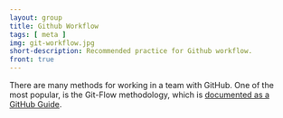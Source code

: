 ```yaml
---
layout: group
title: Github Workflow
tags: [ meta ]
img: git-workflow.jpg
short-description: Recommended practice for Github workflow.
front: true
---
```


There are many methods for working in a team with GitHub.  One of the most popular, is the Git-Flow methodology, which is [documented as a GitHub Guide](https://guides.github.com/introduction/flow/).










